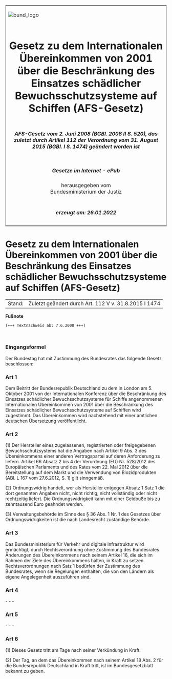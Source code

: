 <span id="DECKBLATT.html"></span>

<table border="0" frame="border" width="100%">

<tr valign="top">

<td align="left">

![bund\_logo](BfJ_2021_Web_de_de.gif)

</td>

<td align="right">

 

</td>

</tr>

<tr align="center" valign="middle">

<td colspan="2">

# Gesetz zu dem Internationalen Übereinkommen von 2001 über die Beschränkung des Einsatzes schädlicher Bewuchsschutzsysteme auf Schiffen (AFS-Gesetz)

</td>

</tr>

<tr align="center" valign="middle">

<td colspan="2">

##### AFS-Gesetz vom 2. Juni 2008 (BGBl. 2008 II S. 520), das zuletzt durch Artikel 112 der Verordnung vom 31. August 2015 (BGBl. I S. 1474) geändert worden ist

</td>

</tr>

<tr align="center" valign="middle">

<td colspan="2">

  
  

##### Gesetze im Internet - ePub  
  
herausgegeben vom  
Bundesministerium der Justiz

</td>

</tr>

<tr align="center" valign="bottom">

<td colspan="2">

  
  

##### erzeugt am: 26.01.2022

</td>

</tr>

</table>

<span id="BJNR052020008.html"></span>

# Gesetz zu dem Internationalen Übereinkommen von 2001 über die Beschränkung des Einsatzes schädlicher Bewuchsschutzsysteme auf Schiffen (AFS-Gesetz)

<div>

<div class="jnhtml">

|        |                                                       |
| ------ | ----------------------------------------------------- |
| Stand: | Zuletzt geändert durch Art. 112 V v. 31.8.2015 I 1474 |

</div>

</div>

<div>

  
**Fußnote**

<div class="jnhtml">

<div>

<div class="jurAbsatz">

  

``` 
(+++ Textnachweis ab: 7.6.2008 +++)

 
```

</div>

</div>

</div>

</div>

<span id="BJNR052020008BJNE000100000.html"></span>

### Eingangsformel  

<div>

<div class="jnhtml">

<div>

<div class="jurAbsatz">

Der Bundestag hat mit Zustimmung des Bundesrates das folgende Gesetz
beschlossen:

</div>

</div>

</div>

</div>

<span id="BJNR052020008BJNE000200000.html"></span>

### Art 1  

<div>

<div class="jnhtml">

<div>

<div class="jurAbsatz">

Dem Beitritt der Bundesrepublik Deutschland zu dem in London am 5.
Oktober 2001 von der Internationalen Konferenz über die Beschränkung des
Einsatzes schädlicher Bewuchsschutzsysteme für Schiffe angenommenen
Internationalen Übereinkommen von 2001 über die Beschränkung des
Einsatzes schädlicher Bewuchsschutzsysteme auf Schiffen wird zugestimmt.
Das Übereinkommen wird nachstehend mit einer amtlichen deutschen
Übersetzung veröffentlicht.

</div>

</div>

</div>

</div>

<span id="BJNR052020008BJNE000301116.html"></span>

### Art 2  

<div>

<div class="jnhtml">

<div>

<div class="jurAbsatz">

(1) Der Hersteller eines zugelassenen, registrierten oder freigegebenen
Bewuchsschutzsystems hat die Angaben nach Artikel 9 Abs. 3 des
Übereinkommens einer anderen Vertragspartei auf deren Anforderung zu
liefern. Artikel 66 Absatz 2 bis 4 der Verordnung (EU) Nr. 528/2012 des
Europäischen Parlaments und des Rates vom 22. Mai 2012 über die
Bereitstellung auf dem Markt und die Verwendung von Biozidprodukten
(ABl. L 167 vom 27.6.2012, S. 1) gilt sinngemäß.

</div>

<div class="jurAbsatz">

(2) Ordnungswidrig handelt, wer als Hersteller entgegen Absatz 1 Satz 1
die dort genannten Angaben nicht, nicht richtig, nicht vollständig oder
nicht rechtzeitig liefert. Die Ordnungswidrigkeit kann mit einer
Geldbuße bis zu zehntausend Euro geahndet werden.

</div>

<div class="jurAbsatz">

(3) Verwaltungsbehörde im Sinne des § 36 Abs. 1 Nr. 1 des Gesetzes über
Ordnungswidrigkeiten ist die nach Landesrecht zuständige Behörde.

</div>

</div>

</div>

</div>

<span id="BJNR052020008BJNE000401116.html"></span>

### Art 3  

<div>

<div class="jnhtml">

<div>

<div class="jurAbsatz">

Das Bundesministerium für Verkehr und digitale Infrastruktur wird
ermächtigt, durch Rechtsverordnung ohne Zustimmung des Bundesrates
Änderungen des Übereinkommens nach seinem Artikel 16, die sich im
Rahmen der Ziele des Übereinkommens halten, in Kraft zu setzen.
Rechtsverordnungen nach Satz 1 bedürfen der Zustimmung des Bundesrates,
wenn sie Regelungen enthalten, die von den Ländern als eigene
Angelegenheit auszuführen sind.

</div>

</div>

</div>

</div>

<span id="BJNR052020008BJNE000500000.html"></span>

### Art 4  

<div>

<div class="jnhtml">

<div>

<div class="jurAbsatz">

\- - -

</div>

</div>

</div>

</div>

<span id="BJNR052020008BJNE000600000.html"></span>

### Art 5  

<div>

<div class="jnhtml">

<div>

<div class="jurAbsatz">

\- - -

</div>

</div>

</div>

</div>

<span id="BJNR052020008BJNE000700000.html"></span>

### Art 6  

<div>

<div class="jnhtml">

<div>

<div class="jurAbsatz">

(1) Dieses Gesetz tritt am Tage nach seiner Verkündung in Kraft.

</div>

<div class="jurAbsatz">

(2) Der Tag, an dem das Übereinkommen nach seinem Artikel 18 Abs. 2 für
die Bundesrepublik Deutschland in Kraft tritt, ist im Bundesgesetzblatt
bekannt zu geben.

</div>

</div>

</div>

</div>
